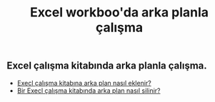 ﻿---
title: Excel workboo'da arka planla çalışma
second_title: Aspose.Cells Cloud Documen
linktitle: arka plan
type: docs
url: /tr/workbook/background/
keywords: Working with background an Excel workbook
description: Aspose.Cells Cloud REST API, bir Excel çalışma kitabında arka planla çalışmayı destekler. SDK, geliştirme dili türlerini destekler. Android, C#, Go, Java, NodeJS, Perl, PHP, Python, Ruby ve Swift'i içerir
weight: 100
---
## Excel çalışma kitabında arka planla çalışma.

- [Execl çalışma kitabına arka plan nasıl eklenir?](/cells/tr/workbook/background/add/)
- [Bir Execl çalışma kitabında arka plan nasıl silinir?](/cells/tr/workbook/background/delete/)
